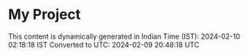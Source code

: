 # My Project

This content is dynamically generated in Indian Time (IST): 2024-02-10 02:18:18 IST
Converted to UTC: 2024-02-09 20:48:18 UTC
